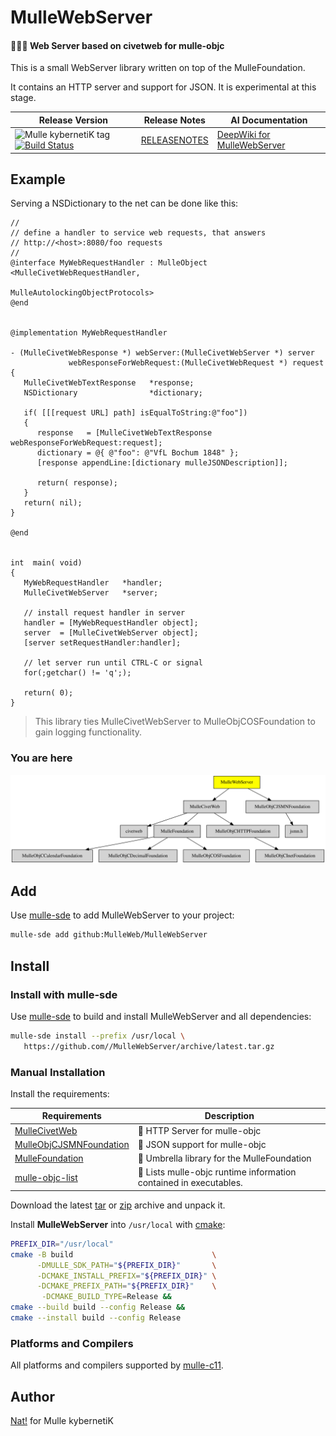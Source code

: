# MulleWebServer

#### 🤽🏻‍♂️ Web Server based on civetweb for mulle-objc

This is a small WebServer library written on top of the MulleFoundation.

It contains an HTTP server and support for JSON. It is experimental at this stage.




| Release Version                                       | Release Notes  | AI Documentation
|-------------------------------------------------------|----------------|---------------
| ![Mulle kybernetiK tag](https://img.shields.io/github/tag/MulleWeb/MulleWebServer.svg) [![Build Status](https://github.com/MulleWeb/MulleWebServer/workflows/CI/badge.svg)](//github.com/MulleWeb/MulleWebServer/actions) | [RELEASENOTES](RELEASENOTES.md) | [DeepWiki for MulleWebServer](https://deepwiki.com/MulleWeb/MulleWebServer)





## Example

Serving a NSDictionary to the net can be done like this:


``` objc
//
// define a handler to service web requests, that answers
// http://<host>:8080/foo requests
//
@interface MyWebRequestHandler : MulleObject <MulleCivetWebRequestHandler,
                                              MulleAutolockingObjectProtocols>
@end


@implementation MyWebRequestHandler

- (MulleCivetWebResponse *) webServer:(MulleCivetWebServer *) server
             webResponseForWebRequest:(MulleCivetWebRequest *) request
{
   MulleCivetWebTextResponse   *response;
   NSDictionary                *dictionary;

   if( [[[request URL] path] isEqualToString:@"foo"])
   {
      response   = [MulleCivetWebTextResponse webResponseForWebRequest:request];
      dictionary = @{ @"foo": @"VfL Bochum 1848" };
      [response appendLine:[dictionary mulleJSONDescription]];

      return( response);
   }
   return( nil);
}

@end


int  main( void)
{
   MyWebRequestHandler   *handler;
   MulleCivetWebServer   *server;

   // install request handler in server
   handler = [MyWebRequestHandler object];
   server  = [MulleCivetWebServer object];
   [server setRequestHandler:handler];

   // let server run until CTRL-C or signal
   for(;getchar() != 'q';);

   return( 0);
}
```

> This library ties MulleCivetWebServer to MulleObjCOSFoundation
> to gain logging functionality.





### You are here

![Overview](overview.dot.svg)


## Add

Use [mulle-sde](//github.com/mulle-sde) to add MulleWebServer to your project:

``` sh
mulle-sde add github:MulleWeb/MulleWebServer
```

## Install

### Install with mulle-sde

Use [mulle-sde](//github.com/mulle-sde) to build and install MulleWebServer and all dependencies:

``` sh
mulle-sde install --prefix /usr/local \
   https://github.com//MulleWebServer/archive/latest.tar.gz
```

### Manual Installation

Install the requirements:

| Requirements                                 | Description
|----------------------------------------------|-----------------------
| [MulleCivetWeb](https://github.com/MulleWeb/MulleCivetWeb)             | 🦊 HTTP Server for mulle-objc
| [MulleObjCJSMNFoundation](https://github.com/MulleWeb/MulleObjCJSMNFoundation)             | 🌼 JSON support for mulle-objc
| [MulleFoundation](https://github.com/MulleFoundation/MulleFoundation)             | 💍 Umbrella library for the MulleFoundation
| [mulle-objc-list](https://github.com/mulle-objc/mulle-objc-list)             | 📒 Lists mulle-objc runtime information contained in executables.

Download the latest [tar](https://github.com/MulleWeb/MulleWebServer/archive/refs/tags/latest.tar.gz) or [zip](https://github.com/MulleWeb/MulleWebServer/archive/refs/tags/latest.zip) archive and unpack it.

Install **MulleWebServer** into `/usr/local` with [cmake](https://cmake.org):

``` sh
PREFIX_DIR="/usr/local"
cmake -B build                               \
      -DMULLE_SDK_PATH="${PREFIX_DIR}"       \
      -DCMAKE_INSTALL_PREFIX="${PREFIX_DIR}" \
      -DCMAKE_PREFIX_PATH="${PREFIX_DIR}"    \
       -DCMAKE_BUILD_TYPE=Release &&
cmake --build build --config Release &&
cmake --install build --config Release
```

### Platforms and Compilers

All platforms and compilers supported by
[mulle-c11](//github.com/mulle-c/mulle-c11).


## Author

[Nat!](https://mulle-kybernetik.com/weblog) for Mulle kybernetiK  

